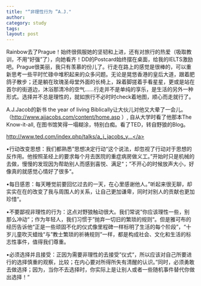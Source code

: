 ```yaml
---
title: "“非理性行为 ”A.J."
author:
category: study
tags: 
layout: post
---
```

Rainbow去了Prague！始终很佩服她的坚韧和上进，还有对旅行的热爱（吸取教训，不用“好强”了），向她看齐！DD的Postcard始终摆在桌面，给我的IELTS激励吧。Prague很美丽，我只有羡慕的份儿了。行走在路上的感觉是很棒的，可以重新思考一些平时忙碌中堆积起来的众多问题。无论是晃悠香港的皇后大道，跟着肥鸽子散步；还是躺在玫瑰圣母堂外面的长椅上，跺着脚搓着手看星星，更或是站在首尔的街道边，沐浴那清冷的空气……行走并不是单纯的享乐，是生活的另外一种形式。选择并不总是理性的，就如旅行不必时时check着地图，顺心而走就行了。

A.J.Jacob的新书 the year of living Biblically让大伙儿对他又大晕了一会儿。（<a href="http://www.ajjacobs.com/content/home.asp">http://www.ajjacobs.com/content/home.asp</a> ）, 自从大学时看了他那本The Know-it-all, 在图书馆笑得一塌糊涂，特别白痴。看了TED，转自野狼的Blog。

<a href="http://www.ted.com/index.php/talks/a_j_jacobs_year_of_living_biblically.html">http://www.ted.com/index.php/talks/a_j_jacobs_y...</a> 

•行动改变思想：我们都熟悉”思想决定行动“这个说法，却忽视了行动对于思想的反作用。他按照圣经上的要求每个月去医院的重症病房做义工。”开始时只是机械的去做，慢慢的发现因为帮助别人而感到喜悦、满足“；”不开心的时候放声大小，好像真的就感觉心情好了很多“。

•每日感恩：每天睡觉前要回忆过去的一天，在心里感谢他人。”听起来很无聊，却实实在在的改变了我与周围人的关系，让自己更加谦卑，同时对别人的贡献也更加珍惜“。

•不要鄙视非理性的行为：这点对野狼触动很大。我们常说”你应该理性一些，别那么冲动“；作为年轻人，我们习惯于”抛弃一切旧的繁琐的规则“。但是雅可布的经历告诉他“正是一些顽固不化的仪式像里程碑一样标明了生活的每个阶段”，“十岁儿童吹灭蜡烛“与”教士繁琐的祈祷规则”一样，都是构成社会、文化和生活的标志性事件，值得我们尊重。

•必须选择并且接受：正因为需要非理性的去接受”仪式“，所以应该对自己所要进行的选择慎重的观察，比较；在内心要对所得所失有清醒的认识。”同时，必须勇敢去做选择；因为，当你不去选择时，你实际上是让别人或者一些随机事件替代你做出选择！“

